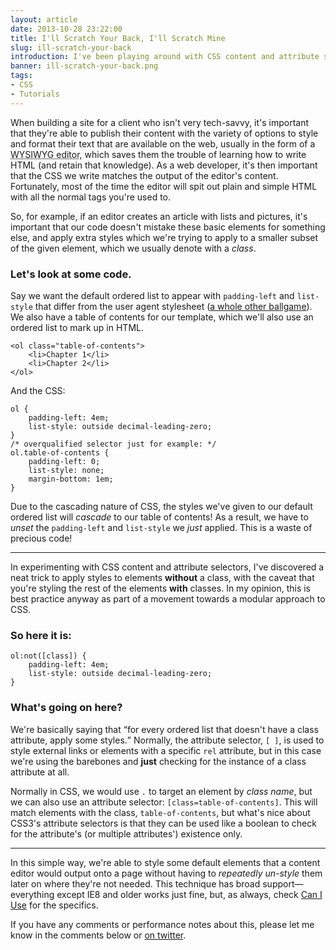 ```yaml
---
layout: article
date: 2013-10-28 23:22:00
title: I'll Scratch Your Back, I'll Scratch Mine
slug: ill-scratch-your-back
introduction: I've been playing around with CSS content and attribute selectors recently, and come across a useful trick for styling default elements.
banner: ill-scratch-your-back.png
tags:
- CSS
- Tutorials
---
```


When building a site for a client who isn't very tech-savvy, it's important that they're able to publish their content with the variety of options to style and format their text that are available on the web, usually in the form of a <abbr title="What You See Is What You Get">WYSIWYG editor</abbr>, which saves them the trouble of learning how to write HTML (and retain that knowledge). As a web developer, it's then important that the CSS we write matches the output of the editor's content. Fortunately, most of the time the editor will spit out plain and simple HTML with all the normal tags you're used to.

So, for example, if an editor creates an article with lists and pictures, it's important that our code doesn't mistake these basic elements for something else, and apply extra styles which we're trying to apply to a smaller subset of the given element, which we usually denote with a <dfn title="A class is a label which is assigned to element(s) to distinguish it from like elements.">class</dfn>.

### Let's look at some code.

Say we want the default ordered list to appear with <code>padding-left</code> and <code>list-style</code> that differ from the user agent stylesheet ([a whole other ballgame](http://necolas.github.io/normalize.css/)). We also have a table of contents for our template, which we'll also use an ordered list to mark up in HTML.

    <ol class="table-of-contents">
        <li>Chapter 1</li>
        <li>Chapter 2</li>
    </ol>

And the CSS:

	ol {
		padding-left: 4em;
        list-style: outside decimal-leading-zero;
    }
    /* overqualified selector just for example: */
    ol.table-of-contents {
        padding-left: 0;
        list-style: none;
        margin-bottom: 1em;
    }

Due to the cascading nature of CSS, the styles we've given to our default ordered list will *cascade* to our table of contents! As a result, we have to *unset* the <code>padding-left</code> and <code>list-style</code> we *just* applied. This is a waste of precious code!

--------

In experimenting with CSS content and attribute selectors, I've discovered a neat trick to apply styles to elements **without** a class, with the caveat that you're styling the rest of the elements **with** classes. In my opinion, this is best practice anyway as part of a movement towards a modular approach to CSS.

### So here it is:

	ol:not([class]) {
		padding-left: 4em;
        list-style: outside decimal-leading-zero;
    }

### What's going on here?

We're basically saying that <q>for every ordered list that doesn't have a class attribute, apply some styles.</q> Normally, the attribute selector, <code>[ ]</code>, is used to style external links or elements with a specific <code>rel</code> attribute, but in this case we're using the barebones and **just** checking for the instance of a class attribute at all.

Normally in CSS, we would use <code>.</code> to target an element by *class name*, but we can also use an attribute selector: <code>[class=table-of-contents]</code>. This will match elements with the class, <code>table-of-contents</code>, but what's nice about CSS3's attribute selectors is that they can be used like a boolean to check for the attribute's (or multiple attributes') existence only.

--------

In this simple way, we're able to style some default elements that a content editor would output onto a page without having to *repeatedly un-style* them later on where they're not needed. This technique has broad support—everything except IE8 and older works just fine, but, as always, check [Can I Use](http://caniuse.com/#search=not) for the specifics.

If you have any comments or performance notes about this, please let me know in the comments below or [on twitter](http://twitter.com/iamchrisburnell).
